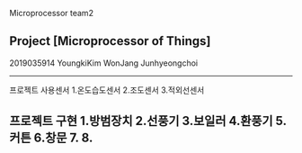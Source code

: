Microprocessor team2

## Project [Microprocessor of Things]

2019035914 YoungkiKim WonJang Junhyeongchoi

---
프로젝트 사용센서
1.온도습도센서
2.조도센서
3.적외선센서

프로젝트 구현
1.방범장치
2.선풍기
3.보일러
4.환풍기
5.커튼
6.창문
7.
8.
---
